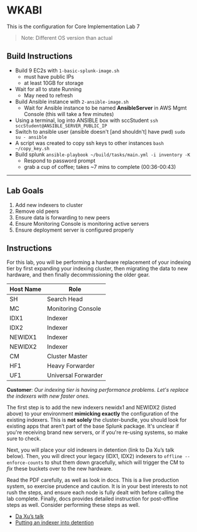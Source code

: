 # WKABI
This is the configuration for Core Implementation Lab 7
> Note: Different OS version than actual

## Build Instructions
- Build 9 EC2s with `1-basic-splunk-image.sh`
    - must have public IPs
    - at least 10GB for storage
- Wait for all to state Running
    - May need to refresh
- Build Ansible instance with `2-ansible-image.sh`
    - Wait for Ansible instance to be named **AnsibleServer** in AWS Mgmt Console (this will take a few minutes)
- Using a terminal, log into ANSIBLE box with sccStudent
    `ssh sccStudent@ANSIBLE_SERVER_PUBLIC_IP`
- Switch to ansible user (ansible doesn't [and shouldn't] have pwd)
    `sudo su - ansible`
- A script was created to copy ssh keys to other instances
    `bash ~/copy_key.sh`
- Build splunk
    `ansible-playbook ~/build/tasks/main.yml -i inventory -K`
    - Respond to password prompt
    - grab a cup of coffee; takes ~7 mins to complete (00:36-00:43)

---
## Lab Goals
1. Add new indexers to cluster
1. Remove old peers
1. Ensure data is forwarding to new peers
1. Ensure Monitoring Console is monitoring active servers
1. Ensure deployment server is configured properly

## Instructions
For this lab, you will be performing a hardware replacement of your indexing tier by first expanding your indexing cluster, then migrating the data to new hardware, and then finally decommissioning the older gear.

| Host Name| Role |
|------|------|
| SH | Search Head |
| MC | Monitoring Console |
| IDX1 | Indexer |
| IDX2 | Indexer |
| NEWIDX1 | Indexer |
| NEWIDX2 | Indexer |
| CM | Cluster Master |
| HF1 | Heavy Forwarder |
| UF1 | Universal Forwarder |

**Customer**: *Our indexing tier is having performance problems. Let's replace the indexers with new faster ones.*

The first step is to add the new indexers newidx1 and NEWIDX2 (listed above) to your environment **mimicking exactly** the configuration of the existing indexers. This is **not solely** the cluster-bundle, you should look for existing apps that aren’t part of the base Splunk package. It's unclear if you're receiving brand new servers, or if you're re-using systems, so make sure to check.

Next, you will place your old indexers in detention (link to Da Xu’s talk below). Then, you will direct your legacy (IDX1, IDX2) indexers to `offline --enforce-counts` to shut them down gracefully, which will trigger the CM to *fix* these buckets over to the new hardware.

Read the PDF carefully, as well as look in docs. This is a live production system, so exercise prudence and caution. It is in your best interests to not rush the steps, and ensure each node is fully dealt with before calling the lab complete. Finally, docs provides detailed instruction for post-offline steps as well. Consider performing these steps as well.

- [Da Xu’s talk](http://conf.splunk.com/files/2016/slides/indexer-clustering-internals-scaling-andperformance.pdf)
- [Putting an indexer into detention](http://docs.splunk.com/Documentation/Splunk/latest/RESTREF/RESTcluster#cluster.2Fslave.2Fcontrol.2Fcontrol.2Fset_detention_override)
